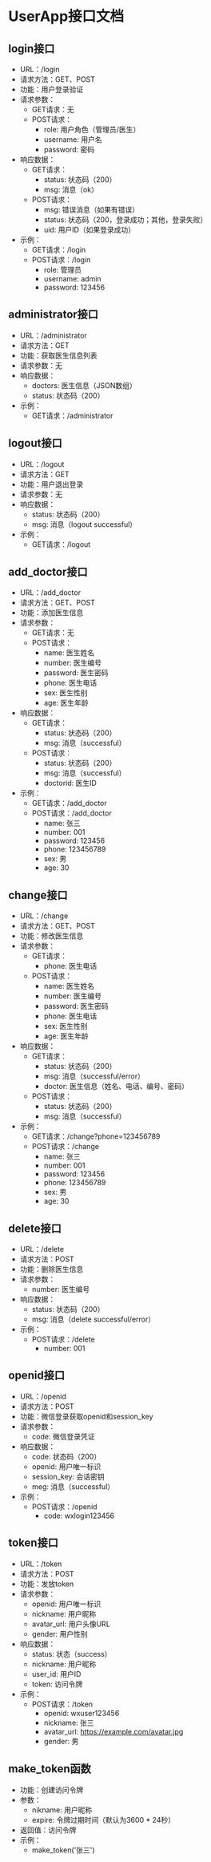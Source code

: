 # UserApp接口文档

## **login接口**

- URL：/login
- 请求方法：GET、POST
- 功能：用户登录验证
- 请求参数：
  - GET请求：无
  - POST请求：
    - role: 用户角色（管理员/医生）
    - username: 用户名
    - password: 密码
- 响应数据：
  - GET请求：
    - status: 状态码（200）
    - msg: 消息（ok）
  - POST请求：
    - msg: 错误消息（如果有错误）
    - status: 状态码（200，登录成功；其他，登录失败）
    - uid: 用户ID（如果登录成功）
- 示例：
  - GET请求：/login
  - POST请求：/login
    - role: 管理员
    - username: admin
    - password: 123456

## **administrator接口**

- URL：/administrator
- 请求方法：GET
- 功能：获取医生信息列表
- 请求参数：无
- 响应数据：
  - doctors: 医生信息（JSON数组）
  - status: 状态码（200）
- 示例：
  - GET请求：/administrator

## **logout接口**

- URL：/logout
- 请求方法：GET
- 功能：用户退出登录
- 请求参数：无
- 响应数据：
  - status: 状态码（200）
  - msg: 消息（logout successful）
- 示例：
  - GET请求：/logout

## **add_doctor接口**

- URL：/add_doctor
- 请求方法：GET、POST
- 功能：添加医生信息
- 请求参数：
  - GET请求：无
  - POST请求：
    - name: 医生姓名
    - number: 医生编号
    - password: 医生密码
    - phone: 医生电话
    - sex: 医生性别
    - age: 医生年龄
- 响应数据：
  - GET请求：
    - status: 状态码（200）
    - msg: 消息（successful）
  - POST请求：
    - status: 状态码（200）
    - msg: 消息（successful）
    - doctorid: 医生ID
- 示例：
  - GET请求：/add_doctor
  - POST请求：/add_doctor
    - name: 张三
    - number: 001
    - password: 123456
    - phone: 123456789
    - sex: 男
    - age: 30

## **change接口**

- URL：/change
- 请求方法：GET、POST
- 功能：修改医生信息
- 请求参数：
  - GET请求：
    - phone: 医生电话
  - POST请求：
    - name: 医生姓名
    - number: 医生编号
    - password: 医生密码
    - phone: 医生电话
    - sex: 医生性别
    - age: 医生年龄
- 响应数据：
  - GET请求：
    - status: 状态码（200）
    - msg: 消息（successful/error）
    - doctor: 医生信息（姓名、电话、编号、密码）
  - POST请求：
    - status: 状态码（200）
    - msg: 消息（successful）
- 示例：
  - GET请求：/change?phone=123456789
  - POST请求：/change
    - name: 张三
    - number: 001
    - password: 123456
    - phone: 123456789
    - sex: 男
    - age: 30

## **delete接口**

- URL：/delete
- 请求方法：POST
- 功能：删除医生信息
- 请求参数：
  - number: 医生编号
- 响应数据：
  - status: 状态码（200）
  - msg: 消息（delete successful/error）
- 示例：
  - POST请求：/delete
    - number: 001

## **openid接口**

- URL：/openid
- 请求方法：POST
- 功能：微信登录获取openid和session_key
- 请求参数：
  - code: 微信登录凭证
- 响应数据：
  - code: 状态码（200）
  - openid: 用户唯一标识
  - session_key: 会话密钥
  - meg: 消息（successful）
- 示例：
  - POST请求：/openid
    - code: wxlogin123456

## **token接口**

- URL：/token
- 请求方法：POST
- 功能：发放token
- 请求参数：
  - openid: 用户唯一标识
  - nickname: 用户昵称
  - avatar_url: 用户头像URL
  - gender: 用户性别
- 响应数据：
  - status: 状态（success）
  - nickname: 用户昵称
  - user_id: 用户ID
  - token: 访问令牌
- 示例：
  - POST请求：/token
    - openid: wxuser123456
    - nickname: 张三
    - avatar_url: https://example.com/avatar.jpg
    - gender: 男

## **make_token函数**

- 功能：创建访问令牌
- 参数：
  - nikname: 用户昵称
  - expire: 令牌过期时间（默认为3600 * 24秒）
- 返回值：访问令牌
- 示例：
  - make_token('张三')